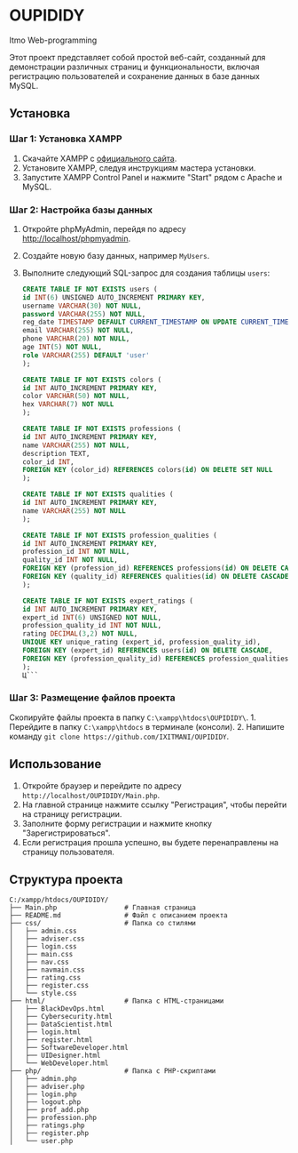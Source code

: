 # OUPIDIDY
Itmo Web-programming

Этот проект представляет собой простой веб-сайт, созданный для демонстрации различных страниц и функциональности, включая регистрацию пользователей и сохранение данных в базе данных MySQL.

## Установка

### Шаг 1: Установка XAMPP

1. Скачайте XAMPP с [официального сайта](https://www.apachefriends.org/index.html).
2. Установите XAMPP, следуя инструкциям мастера установки.
3. Запустите XAMPP Control Panel и нажмите "Start" рядом с Apache и MySQL.

### Шаг 2: Настройка базы данных

1. Откройте phpMyAdmin, перейдя по адресу [http://localhost/phpmyadmin](http://localhost/phpmyadmin).
2. Создайте новую базу данных, например `MyUsers`.
3. Выполните следующий SQL-запрос для создания таблицы `users`:

    ```sql
    CREATE TABLE IF NOT EXISTS users (
    id INT(6) UNSIGNED AUTO_INCREMENT PRIMARY KEY,
    username VARCHAR(30) NOT NULL,
    password VARCHAR(255) NOT NULL,
    reg_date TIMESTAMP DEFAULT CURRENT_TIMESTAMP ON UPDATE CURRENT_TIMESTAMP,
    email VARCHAR(255) NOT NULL,
    phone VARCHAR(20) NOT NULL,
    age INT(5) NOT NULL,
    role VARCHAR(255) DEFAULT 'user'
    );

    CREATE TABLE IF NOT EXISTS colors (
    id INT AUTO_INCREMENT PRIMARY KEY,
    color VARCHAR(50) NOT NULL,
    hex VARCHAR(7) NOT NULL
    );

    CREATE TABLE IF NOT EXISTS professions (
    id INT AUTO_INCREMENT PRIMARY KEY,
    name VARCHAR(255) NOT NULL,
    description TEXT,
    color_id INT,
    FOREIGN KEY (color_id) REFERENCES colors(id) ON DELETE SET NULL
    );

    CREATE TABLE IF NOT EXISTS qualities (
    id INT AUTO_INCREMENT PRIMARY KEY,
    name VARCHAR(255) NOT NULL
    );

    CREATE TABLE IF NOT EXISTS profession_qualities (
    id INT AUTO_INCREMENT PRIMARY KEY,
    profession_id INT NOT NULL,
    quality_id INT NOT NULL,
    FOREIGN KEY (profession_id) REFERENCES professions(id) ON DELETE CASCADE,
    FOREIGN KEY (quality_id) REFERENCES qualities(id) ON DELETE CASCADE
    );

    CREATE TABLE IF NOT EXISTS expert_ratings (
    id INT AUTO_INCREMENT PRIMARY KEY,
    expert_id INT(6) UNSIGNED NOT NULL,
    profession_quality_id INT NOT NULL,
    rating DECIMAL(3,2) NOT NULL,
    UNIQUE KEY unique_rating (expert_id, profession_quality_id),
    FOREIGN KEY (expert_id) REFERENCES users(id) ON DELETE CASCADE,
    FOREIGN KEY (profession_quality_id) REFERENCES profession_qualities(id) ON DELETE CASCADE
    );
    Ц```

### Шаг 3: Размещение файлов проекта
 Скопируйте файлы проекта в папку `C:\xampp\htdocs\OUPIDIDY\`.
    1. Перейдите в папку `C:\xampp\htdocs` в терминале (консоли).
    2. Напишите команду `git clone https://github.com/IXITMANI/OUPIDIDY`.

## Использование

1. Откройте браузер и перейдите по адресу `http://localhost/OUPIDIDY/Main.php`.
2. На главной странице нажмите ссылку "Регистрация", чтобы перейти на страницу регистрации.
3. Заполните форму регистрации и нажмите кнопку "Зарегистрироваться".
4. Если регистрация прошла успешно, вы будете перенаправлены на страницу пользователя.

## Структура проекта

```plaintext
C:/xampp/htdocs/OUPIDIDY/
├── Main.php                 # Главная страница
├── README.md                # Файл с описанием проекта
├── css/                     # Папка со стилями
│   ├── admin.css
│   ├── adviser.css
│   ├── login.css
│   ├── main.css
│   ├── nav.css
│   ├── navmain.css
│   ├── rating.css
│   ├── register.css
│   └── style.css
├── html/                    # Папка с HTML-страницами
│   ├── BlackDevOps.html
│   ├── Cybersecurity.html
│   ├── DataScientist.html
│   ├── login.html
│   ├── register.html
│   ├── SoftwareDeveloper.html
│   ├── UIDesigner.html
│   └── WebDeveloper.html
├── php/                     # Папка с PHP-скриптами
│   ├── admin.php
│   ├── adviser.php
│   ├── login.php
│   ├── logout.php
│   ├── prof_add.php
│   ├── profession.php
│   ├── ratings.php
│   ├── register.php
│   └── user.php
```